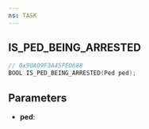 ```yaml
---
ns: TASK
---
```

## IS_PED_BEING_ARRESTED

```c
// 0x90A09F3A45FED688
BOOL IS_PED_BEING_ARRESTED(Ped ped);
```

## Parameters
* **ped**:
